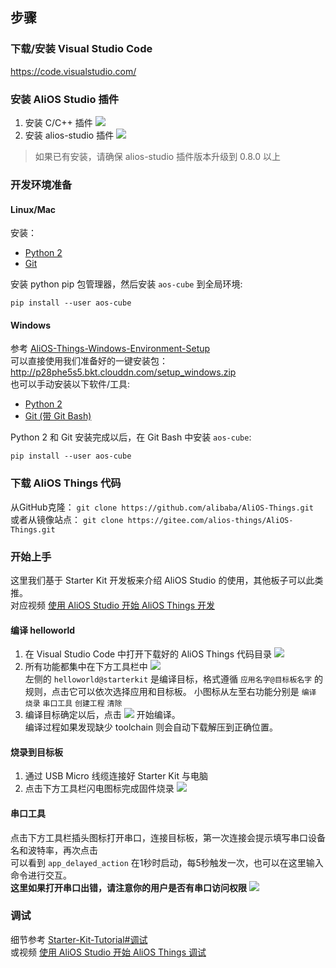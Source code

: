 ## 步骤

### 下载/安装 Visual Studio Code
https://code.visualstudio.com/

### 安装 AliOS Studio 插件
1. 安装 C/C++ 插件
![](https://img.alicdn.com/tfs/TB1YVS4ghGYBuNjy0FnXXX5lpXa-3270-2182.png)
2. 安装 alios-studio 插件
![](https://img.alicdn.com/tfs/TB1eFS4ghGYBuNjy0FnXXX5lpXa-3270-2182.png)
> 如果已有安装，请确保 alios-studio 插件版本升级到 0.8.0 以上

### 开发环境准备

#### Linux/Mac

安装：
- [Python 2](https://www.python.org/downloads/)
- [Git](https://git-scm.com/downloads)

安装 python pip 包管理器，然后安装 `aos-cube` 到全局环境:
```
pip install --user aos-cube
```

#### Windows
参考 [AliOS-Things-Windows-Environment-Setup](https://github.com/alibaba/AliOS-Things/wiki/AliOS-Things-Windows-Environment-Setup)  
可以直接使用我们准备好的一键安装包：http://p28phe5s5.bkt.clouddn.com/setup_windows.zip  
也可以手动安装以下软件/工具:  
- [Python 2](https://www.python.org/downloads/)
- [Git (带 Git Bash)](https://git-scm.com/downloads)

Python 2 和 Git 安装完成以后，在 Git Bash 中安装 `aos-cube`:
```
pip install --user aos-cube
```

### 下载 AliOS Things 代码

从GitHub克隆：
`git clone https://github.com/alibaba/AliOS-Things.git`  
或者从镜像站点：
`git clone https://gitee.com/alios-things/AliOS-Things.git`


### 开始上手

这里我们基于 Starter Kit 开发板来介绍 AliOS Studio 的使用，其他板子可以此类推。  
对应视频 [使用 AliOS Studio 开始 AliOS Things 开发](http://v.youku.com/v_show/id_XMzU3OTE2MzI1Ng==.html)

#### 编译 helloworld

1. 在 Visual Studio Code 中打开下载好的 AliOS Things 代码目录
![](https://img.alicdn.com/tfs/TB1cPDapwmTBuNjy1XbXXaMrVXa-2032-1170.png)
2. 所有功能都集中在下方工具栏中 ![](https://img.alicdn.com/tfs/TB1WPzapwmTBuNjy1XbXXaMrVXa-286-22.png)  
左侧的 `helloworld@starterkit` 是编译目标，格式遵循 `应用名字@目标板名字` 的规则，点击它可以依次选择应用和目标板。
小图标从左至右功能分别是 `编译` `烧录` `串口工具` `创建工程` `清除`
3. 编译目标确定以后，点击 ![](https://img.alicdn.com/tfs/TB1qR_UpuSSBuNjy0FlXXbBpVXa-24-22.png) 开始编译。  
编译过程如果发现缺少 toolchain 则会自动下载解压到正确位置。

#### 烧录到目标板

1. 通过 USB Micro 线缆连接好 Starter Kit 与电脑
2. 点击下方工具栏闪电图标完成固件烧录
![](https://img.alicdn.com/tfs/TB1YOvEprGYBuNjy0FoXXciBFXa-2032-1170.png)

#### 串口工具

点击下方工具栏插头图标打开串口，连接目标板，第一次连接会提示填写串口设备名和波特率，再次点击  
可以看到 `app_delayed_action` 在1秒时启动，每5秒触发一次，也可以在这里输入命令进行交互。  
**这里如果打开串口出错，请注意你的用户是否有串口访问权限**
![](https://img.alicdn.com/tfs/TB1CfefpTtYBeNjy1XdXXXXyVXa-2032-1170.png)

### 调试
细节参考 [Starter-Kit-Tutorial#调试](Starter-Kit-Tutorial#调试)  
或视频 [使用 AliOS Studio 开始 AliOS Things 调试](http://v.youku.com/v_show/id_XMzU3OTE5ODE1Ng==.html)